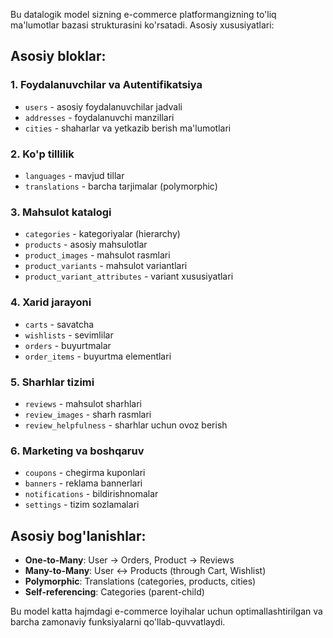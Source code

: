 Bu datalogik model sizning e-commerce platformangizning to'liq ma'lumotlar bazasi strukturasini ko'rsatadi. Asosiy xususiyatlari:

## **Asosiy bloklar:**

### 1. **Foydalanuvchilar va Autentifikatsiya**
- `users` - asosiy foydalanuvchilar jadvali
- `addresses` - foydalanuvchi manzillari
- `cities` - shaharlar va yetkazib berish ma'lumotlari

### 2. **Ko'p tillilik**
- `languages` - mavjud tillar
- `translations` - barcha tarjimalar (polymorphic)

### 3. **Mahsulot katalogi**
- `categories` - kategoriyalar (hierarchy)
- `products` - asosiy mahsulotlar
- `product_images` - mahsulot rasmlari
- `product_variants` - mahsulot variantlari
- `product_variant_attributes` - variant xususiyatlari

### 4. **Xarid jarayoni**
- `carts` - savatcha
- `wishlists` - sevimlilar
- `orders` - buyurtmalar
- `order_items` - buyurtma elementlari

### 5. **Sharhlar tizimi**
- `reviews` - mahsulot sharhlari
- `review_images` - sharh rasmlari
- `review_helpfulness` - sharhlar uchun ovoz berish

### 6. **Marketing va boshqaruv**
- `coupons` - chegirma kuponlari
- `banners` - reklama bannerlari
- `notifications` - bildirishnomalar
- `settings` - tizim sozlamalari

## **Asosiy bog'lanishlar:**

- **One-to-Many**: User → Orders, Product → Reviews
- **Many-to-Many**: User ↔ Products (through Cart, Wishlist)
- **Polymorphic**: Translations (categories, products, cities)
- **Self-referencing**: Categories (parent-child)

Bu model katta hajmdagi e-commerce loyihalar uchun optimallashtirilgan va barcha zamonaviy funksiyalarni qo'llab-quvvatlaydi.